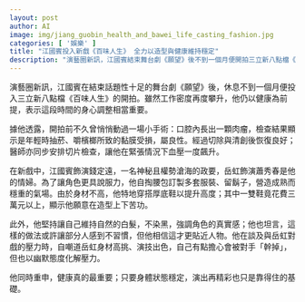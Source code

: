 ```yaml
---
layout: post
author: AI
image: img/jiang_guobin_health_and_bawei_life_casting_fashion.jpg
categories: [ '娛樂' ]
title: "江國賓投入新戲《百味人生》 全力以造型與健康維持穩定"
description: "演藝圈新訊，江國賓結束舞台劇《願望》後不到一個月便開拍三立新八點檔《百味人生》，為角色錢定遠自費訂製多套服裝、留鬍子、穿厚底鞋以提升高度，堅持自然白髮不染黑以維持真實感；他也透露開拍前動過一場小手術、黏膜受損屬良性，目前恢復良好，面臨與岳虹對戲的壓力時以幽默化解，並重申只要身體狀態穩定，演出再精彩也只是可靠的基礎。"
---
```

演藝圈新訊，江國賓在結束話題性十足的舞台劇《願望》後，休息不到一個月便投入三立新八點檔《百味人生》的開拍。雖然工作密度再度攀升，他仍以健康為前提，表示這段時間的身心調整相當重要。

據他透露，開拍前不久曾悄悄動過一場小手術：口腔內長出一顆肉瘤，檢查結果顯示是年輕時抽菸、嚼檳榔所致的黏膜受損，屬良性。經過切除與清創後恢復良好；醫師亦同步安排切片檢查，讓他在緊張情況下血壓一度飆升。

在新戲中，江國賓飾演錢定遠，一名神秘且權勢滄海的政要，岳虹飾演蕭秀春是他的情婦。為了讓角色更具說服力，他自掏腰包訂製多套服裝、留鬍子，營造成熟而穩重的氣場。由於身材不高，他特地穿搭厚底鞋以提升高度；其中一雙鞋竟花費三萬元以上，顯示他願意在造型上下苦功。

此外，他堅持讓自己維持自然的白髮，不染黑，強調角色的真實感；他也坦言，這樣的做法或許讓部分人感到不習慣，但他相信這才更貼近人物。他在談及與岳虹對戲的壓力時，自嘲道岳虹身材高挑、演技出色，自己有點擔心會被對手「幹掉」，但也以幽默態度化解壓力。

他同時重申，健康真的最重要；只要身體狀態穩定，演出再精彩也只是靠得住的基礎。